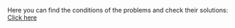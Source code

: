 Here you can find the conditions of the problems and check their solutions: <a href="https://judge.softuni.org/Contests/Practice/Index/3424#0">Click here</a>